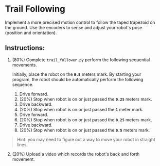 # Trail Following
Implement a more precised motion control to follow the taped trapezoid on the ground. Use the encoders to sense and adjust your robot's pose (position and orientation). 

## Instructions:
1. (80%) Complete `trail_follower.py` perform the following sequential movements. 

   Initially, place the robot on the **`0.5`** meters mark. By starting your program, the robot should be automatically perform the following sequence.
   1. Drive forward.
   2. (20%) Stop when robot is on or just passed the **`0.25`** meters mark.
   3. Drive backward.
   4. (20%) Stop when robot is on or just passed the **`1`** meter mark.
   5. Drive forward.
   6. (20%) Stop when robot is on or just passed the **`0.25`** meters mark.
   7. Drive backward.
   8. (20%) Stop when robot is on or just passed the **`0.5`** meters mark.
   
> Hint: you may need to figure out a way to move your robot in straight lines.

2. (20%) Upload a video which records the robot's back and forth movement. 

